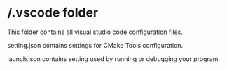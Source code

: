# /.vscode folder

This folder contains all visual studio code configuration files.

setting.json contains settings for CMake Tools configuration.

launch.json contains setting used by running or debugging your program.
